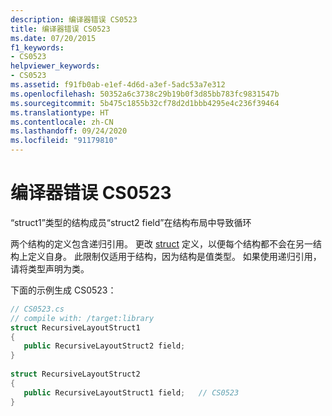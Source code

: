 ```yaml
---
description: 编译器错误 CS0523
title: 编译器错误 CS0523
ms.date: 07/20/2015
f1_keywords:
- CS0523
helpviewer_keywords:
- CS0523
ms.assetid: f91fb0ab-e1ef-4d6d-a3ef-5adc53a7e312
ms.openlocfilehash: 50352a6c3738c29b19b0f3d85bb783fc9831547b
ms.sourcegitcommit: 5b475c1855b32cf78d2d1bbb4295e4c236f39464
ms.translationtype: HT
ms.contentlocale: zh-CN
ms.lasthandoff: 09/24/2020
ms.locfileid: "91179810"
---
```

# <a name="compiler-error-cs0523"></a>编译器错误 CS0523

“struct1”类型的结构成员“struct2 field”在结构布局中导致循环  
  
 两个结构的定义包含递归引用。 更改 [struct](../builtin-types/struct.md) 定义，以便每个结构都不会在另一结构上定义自身。 此限制仅适用于结构，因为结构是值类型。 如果使用递归引用，请将类型声明为类。  
  
 下面的示例生成 CS0523：  
  
```csharp  
// CS0523.cs  
// compile with: /target:library  
struct RecursiveLayoutStruct1  
{  
   public RecursiveLayoutStruct2 field;  
}  
  
struct RecursiveLayoutStruct2  
{  
   public RecursiveLayoutStruct1 field;   // CS0523  
}  
```
